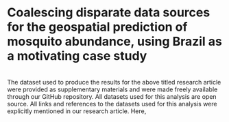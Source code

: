 # Coalescing disparate data sources for the geospatial prediction of mosquito abundance, using Brazil as a motivating case study

<br/>The dataset used to produce the results for the above titled research article were provided as supplementary materials and were made freely available through our GitHub repository. 
All datasets used for this analysis are open source. All links and references to the datasets used for this analysis were explicitly mentioned in our research article. Here, 
